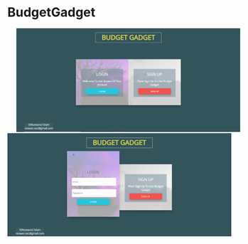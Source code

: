 # BudgetGadget
<body>
<div class="gallery" style="float:left">
    <img src="Images/Screenshot_1.png" hspace="20">
    <img src="Images/Screenshot_2.png">
</div>  
</body>

